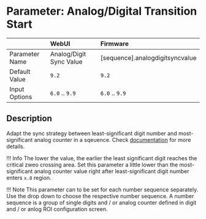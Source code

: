 # Parameter: Analog/Digital Transition Start

|                   | WebUI               | Firmware
|:---               |:---                 |:----
| Parameter Name    | Analog/Digit Sync Value | [sequence].analogdigitsyncvalue
| Default Value     | `9.2`               | `9.2`
| Input Options     | `6.0` .. `9.9`      | `6.0` .. `9.9` 


## Description

Adapt the sync strategy between least-significant digit number and most-significant analog counter in a sqeuence.
Check [documentation](../Watermeter-specific-analog---digital-transition) for more details.

!!! Info
    The lower the value, the earlier the least significant digit reaches the critical zweo crossing area. 
    Set this parameter a little lower than the most-significant analog counter value right after 
    least-significant digit number enters `x.8` region.

!!! Note
    This parameter can to be set for each number sequence separately.
    Use the drop down to choose the respective number sequence. 
    A number sequence is a group of single digits and / or analog counter defined in digit 
    and / or anlog ROI configuration screen.
